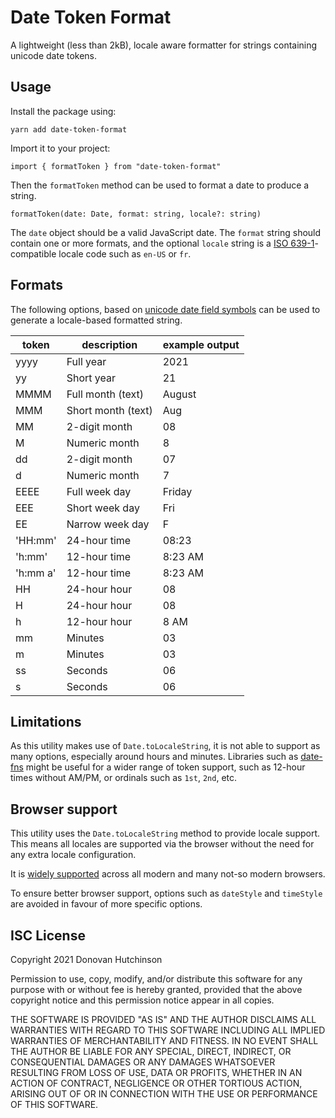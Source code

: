 # Date Token Format

A lightweight (less than 2kB), locale aware formatter for strings containing unicode date tokens.

## Usage

Install the package using:

```
yarn add date-token-format
```

Import it to your project:

```
import { formatToken } from "date-token-format"
```

Then the `formatToken` method can be used to format a date to produce a string.

```
formatToken(date: Date, format: string, locale?: string)
```

The `date` object should be a valid JavaScript date. The `format` string should contain one or more formats, and the optional `locale` string is a [ISO 639-1](https://en.wikipedia.org/wiki/List_of_ISO_639-1_codes)-compatible locale code such as `en-US` or `fr`.

## Formats

The following options, based on [unicode date field symbols](https://www.unicode.org/reports/tr35/tr35-dates.html#Date_Field_Symbol_Table) can be used to generate a locale-based formatted string.

| token    | description        | example output |
| -------- | ------------------ | -------------- |
| yyyy     | Full year          | 2021           |
| yy       | Short year         | 21             |
| MMMM     | Full month (text)  | August         |
| MMM      | Short month (text) | Aug            |
| MM       | 2-digit month      | 08             |
| M        | Numeric month      | 8              |
| dd       | 2-digit month      | 07             |
| d        | Numeric month      | 7              |
| EEEE     | Full week day      | Friday         |
| EEE      | Short week day     | Fri            |
| EE       | Narrow week day    | F              |
| 'HH:mm'  | 24-hour time       | 08:23          |
| 'h:mm'   | 12-hour time       | 8:23 AM        |
| 'h:mm a' | 12-hour time       | 8:23 AM        |
| HH       | 24-hour hour       | 08             |
| H        | 24-hour hour       | 08             |
| h        | 12-hour hour       | 8 AM           |
| mm       | Minutes            | 03             |
| m        | Minutes            | 03             |
| ss       | Seconds            | 06             |
| s        | Seconds            | 06             |

## Limitations

As this utility makes use of `Date.toLocaleString`, it is not able to support as many options, especially around hours and minutes. Libraries such as [date-fns](http://date-fns.org) might be useful for a wider range of token support, such as 12-hour times without AM/PM, or ordinals such as `1st`, `2nd`, etc.

## Browser support

This utility uses the `Date.toLocaleString` method to provide locale support. This means all locales are supported via the browser without the need for any extra locale configuration.

It is [widely supported](https://caniuse.com/?search=toLocaleString) across all modern and many not-so modern browsers.

To ensure better browser support, options such as `dateStyle` and `timeStyle` are avoided in favour of more specific options.

## ISC License

Copyright 2021 Donovan Hutchinson

Permission to use, copy, modify, and/or distribute this software for any purpose with or without fee is hereby granted, provided that the above copyright notice and this permission notice appear in all copies.

THE SOFTWARE IS PROVIDED "AS IS" AND THE AUTHOR DISCLAIMS ALL WARRANTIES WITH REGARD TO THIS SOFTWARE INCLUDING ALL IMPLIED WARRANTIES OF MERCHANTABILITY AND FITNESS. IN NO EVENT SHALL THE AUTHOR BE LIABLE FOR ANY SPECIAL, DIRECT, INDIRECT, OR CONSEQUENTIAL DAMAGES OR ANY DAMAGES WHATSOEVER RESULTING FROM LOSS OF USE, DATA OR PROFITS, WHETHER IN AN ACTION OF CONTRACT, NEGLIGENCE OR OTHER TORTIOUS ACTION, ARISING OUT OF OR IN CONNECTION WITH THE USE OR PERFORMANCE OF THIS SOFTWARE.
